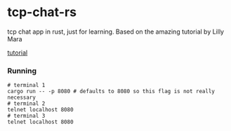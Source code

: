 # tcp-chat-rs
tcp chat app in rust, just for learning. Based on the amazing tutorial by Lilly Mara 

[tutorial](https://www.youtube.com/watch?v=4DqP57BHaXI)


### Running

```
# terminal 1
cargo run -- -p 8080 # defaults to 8080 so this flag is not really necessary
# terminal 2
telnet localhost 8080
# terminal 3
telnet localhost 8080
```
